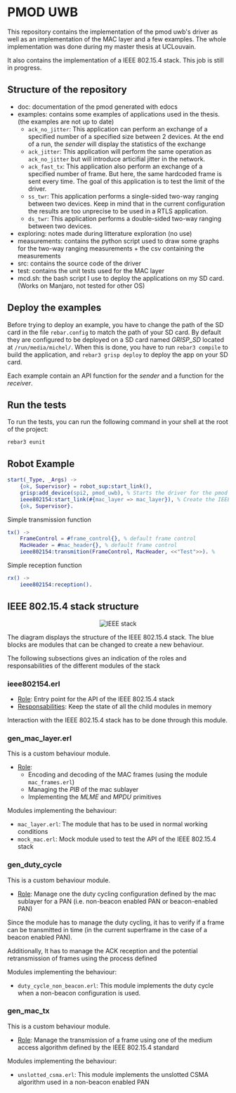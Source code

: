 PMOD UWB
=====

This repository contains the implementation of the pmod uwb's driver as well as an implementation of the MAC layer and a few examples.
The whole implementation was done during my master thesis at UCLouvain.

It also contains the implementation of a IEEE 802.15.4 stack. This job is still in progress.

Structure of the repository
-----

* doc: documentation of the pmod generated with edocs
* examples: contains some examples of applications used in the thesis. (the examples are not up to date)
    * `ack_no_jitter`: This application can perform an exchange of a specified number of a specified size between 2 devices. At the end of a run, the *sender* will display the statistics of the exchange
    * `ack_jitter`: This application will perform the same operation as `ack_no_jitter` but will introduce articifial jitter in the network.
    * `ack_fast_tx`: This application also perform an exchange of a specified number of frame. But here, the same hardcoded frame is sent every time. The goal of this application is to test the limit of the driver.
    * `ss_twr`: This application performs a single-sided two-way ranging between two devices. Keep in mind that in the current configuration the results are too unprecise to be used in a RTLS application.
    * `ds_twr`: This application performs a double-sided two-way ranging between two devices.
* exploring: notes made during litterature exploration (no use)
* measurements: contains the python script used to draw some graphs for the two-way ranging measurements + the csv containing the measurements
* src: contains the source code of the driver
* test: contains the unit tests used for the MAC layer
* mcd.sh: the bash script I use to deploy the applications on my SD card. (Works on Manjaro, not tested for other OS)

Deploy the examples
-------------------

Before trying to deploy an example, you have to change the path of the SD card in the file `rebar.config` to match the path of your SD card. By default they are configured to be deployed on a SD card named *GRISP_SD* located at `/run/media/michel/`.
When this is done, you have to run `rebar3 compile` to build the application, and `rebar3 grisp deploy` to deploy the app on your SD card.

Each example contain an API function for the *sender* and a function for the *receiver*.

Run the tests
------
To run the tests, you can run the following command in your shell at the root of the project:
```
rebar3 eunit
```

Robot Example
-------------

```erlang
start(_Type, _Args) -> 
    {ok, Supervisor} = robot_sup:start_link(),
    grisp:add_device(spi2, pmod_uwb), % Starts the driver for the pmod
    ieee802154:start_link(#{mac_layer => mac_layer}), % Create the IEEE 802.15.4 stack
    {ok, Supervisor}.
```

Simple transmission function
```erlang
tx() ->
    FrameControl = #frame_control{}, % default frame control
    MacHeader = #mac_header{}, % default frame control
    ieee802154:transmition(FrameControl, MacHeader, <<"Test">>). % 
```

Simple reception function
```erlang
rx() ->
    ieee802154:reception().
```

IEEE 802.15.4 stack structure
-----------------------------
<p align="center">
<img src="./doc/images/ieee802154_stack.png" alt="IEEE stack">
</p>

The diagram displays the structure of the IEEE 802.15.4 stack.
The blue blocks are modules that can be changed to create a new behaviour.

The following subsections gives an indication of the roles and responsabilities of the different modules of the stack

### ieee802154.erl

* <u>Role</u>: Entry point for the API of the IEEE 802.15.4 stack
* <u>Responsabilities</u>: Keep the state of all the child modules in memory

Interaction with the IEEE 802.15.4 stack has to be done through this module.

### gen_mac_layer.erl

This is a custom behaviour module.

* <u>Role</u>: 
    * Encoding and decoding of the MAC frames (using the module `mac_frames.erl`)
    * Managing the *PIB* of the mac sublayer
    * Implementing the *MLME* and *MPDU* primitives

Modules implementing the behaviour:
* `mac_layer.erl`: The module that has to be used in normal working conditions
* `mock_mac.erl`: Mock module used to test the API of the IEEE 802.15.4 stack

### gen_duty_cycle

This is a custom behaviour module.

* <u>Role</u>: Manage one the duty cycling configuration defined by the mac sublayer for a PAN (i.e. non-beacon enabled PAN or beacon-enabled PAN)

Since the module has to manage the duty cycling, it has to verify if a frame can be transmitted in time (in the current superframe in the case of a beacon enabled PAN).

Additionally, It has to manage the ACK reception and the potential retransmission of frames using the process defined

Modules implementing the behaviour:
* `duty_cycle_non_beacon.erl`: This module implements the duty cycle when a non-beacon configuration is used.

### gen_mac_tx

This is a custom behaviour module.

* <u>Role</u>: Manage the transmission of a frame using one of the medium access algorithm defined by the IEEE 802.15.4 standard

Modules implementing the behaviour:
* `unslotted_csma.erl`: This module implements the unslotted CSMA algorithm used in a non-beacon enabled PAN
